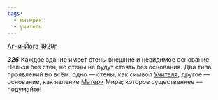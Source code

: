 ```yaml
---
tags:
  - материя
  - учитель
---
```


[Агни-Йога 1929г](https://127.0.0.1:4002/agni/1929)

___326___
Каждое здание имеет стены внешние и невидимое основание. Нельзя без стен, но стены не будут стоять без основания. Два типа проявлений во всём: одно — стены, как символ [Учителя](../../../tags/#учитель), другое — основание, как явление [Матери](../../../tags/#материя) Мира; которое существеннее — подумайте!